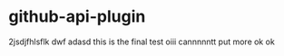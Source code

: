 github-api-plugin
=================
2jsdjfhlsflk
dwf
adasd
this is the final test
oiii cannnnntt put more
ok ok
